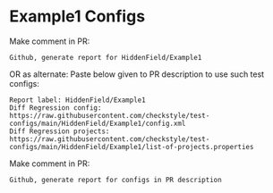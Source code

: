 # Example1 Configs
Make comment in PR:
```
Github, generate report for HiddenField/Example1
```
OR as alternate:
Paste below given to PR description to use such test configs:
```
Report label: HiddenField/Example1
Diff Regression config: https://raw.githubusercontent.com/checkstyle/test-configs/main/HiddenField/Example1/config.xml
Diff Regression projects: https://raw.githubusercontent.com/checkstyle/test-configs/main/HiddenField/Example1/list-of-projects.properties
```
Make comment in PR:
```
Github, generate report for configs in PR description
```
